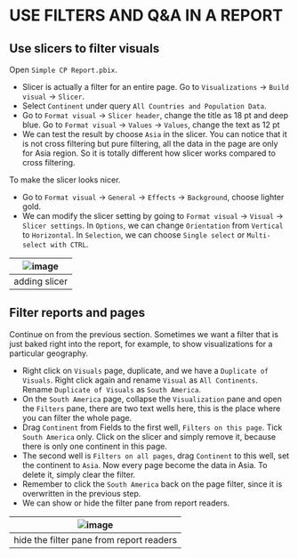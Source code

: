 # USE FILTERS AND Q&A IN A REPORT

## Use slicers to filter visuals
Open `Simple CP Report.pbix`. 

- Slicer is actually a filter for an entire page. Go to `Visualizations` -> `Build visual` -> `Slicer`.
- Select `Continent` under query `All Countries and Population Data`.
- Go to `Format visual` -> `Slicer header`, change the title as 18 pt and deep blue. Go to `Format visual` -> `Values` -> `Values`, change the text as 12 pt 
- We can test the result by choose `Asia` in the slicer. You can notice that it is not cross filtering but pure filtering, all the data in the page are only for Asia region. So it is totally different how slicer works compared to cross filtering.

To make the slicer looks nicer.
- Go to `Format visual` -> `General` -> `Effects` -> `Background`, choose lighter gold.
- We can modify the slicer setting by going to `Format visual` -> `Visual` -> `Slicer settings`. In `Options`, we can change `Orientation` from `Vertical` to `Horizontal`. In `Selection`, we can choose `Single select` or `Multi-select with CTRL`.

|![image](https://user-images.githubusercontent.com/19381768/225203589-9ec129b0-2790-4f7c-bbfa-3f786c1b95ed.png)|
|:--:|
|adding slicer|

## Filter reports and pages
Continue on from the previous section. Sometimes we want a filter that is just baked right into the report, for example, to show visualizations for a particular geography.

- Right click on `Visuals` page, duplicate, and we have a `Duplicate of Visuals`. Right click again and rename `Visual` as `All Continents`. Rename `Duplicate of Visuals` as `South America`.
- On the `South America` page, collapse the `Visualization` pane and open the `Filters` pane, there are two text wells here, this is the place where you can filter the whole page.
- Drag `Continent` from Fields to the first well, `Filters on this page`. Tick `South America` only. Click on the slicer and simply remove it, because there is only one continent in this page.
- The second well is `Filters on all pages`, drag `Continent` to this well, set the continent to `Asia`. Now every page become the data in Asia. To delete it, simply clear the filter.
- Remember to click the `South America` back on the page filter, since it is overwritten in the previous step.
- We can show or hide the filter pane from report readers.

|![image](https://user-images.githubusercontent.com/19381768/225204970-4dd059e7-c8ef-4f57-8170-6bf852eb3657.png)|
|:--:|
|hide the filter pane from report readers|

##
